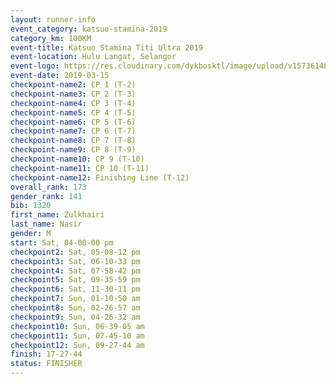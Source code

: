 ```yaml
--- 
layout: runner-info 
event_category: katsuo-stamina-2019 
category_km: 100KM 
event-title: Katsuo Stamina Titi Ultra 2019 
event-location: Hulu Langat, Selangor 
event-logo: https://res.cloudinary.com/dykbosktl/image/upload/v1573614825/Logo/Logo_p7ft6n.png 
event-date: 2019-03-15 
checkpoint-name2: CP 1 (T-2) 
checkpoint-name3: CP 2 (T-3) 
checkpoint-name4: CP 3 (T-4) 
checkpoint-name5: CP 4 (T-5) 
checkpoint-name6: CP 5 (T-6) 
checkpoint-name7: CP 6 (T-7) 
checkpoint-name8: CP 7 (T-8) 
checkpoint-name9: CP 8 (T-9) 
checkpoint-name10: CP 9 (T-10) 
checkpoint-name11: CP 10 (T-11) 
checkpoint-name12: Finishing Line (T-12) 
overall_rank: 173
gender_rank: 141
bib: 1320
first_name: Zulkhairi
last_name: Nasir
gender: M
start: Sat, 04-00-00 pm
checkpoint2: Sat, 05-08-12 pm
checkpoint3: Sat, 06-10-33 pm
checkpoint4: Sat, 07-58-42 pm
checkpoint5: Sat, 09-35-59 pm
checkpoint6: Sat, 11-30-11 pm
checkpoint7: Sun, 01-10-50 am
checkpoint8: Sun, 02-26-57 am
checkpoint9: Sun, 04-26-32 am
checkpoint10: Sun, 06-39-05 am
checkpoint11: Sun, 07-45-10 am
checkpoint12: Sun, 09-27-44 am
finish: 17-27-44
status: FINISHER
--- 
```

